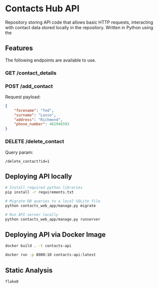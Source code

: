 # Contacts Hub API
Repository storing API code that allows basic HTTP requests, interacting with contact data stored locally in the repository. Written in Python using the 

## Features
The following endpoints are available to use.
### GET /contact_details
### POST /add_contact
Request payload:
```json
{
    "forename": "Ted",
    "surname": "Lasso",
    "address": "Richmond",
    "phone_number": 462946593
}
```

### DELETE /delete_contact
Query param:
```
/delete_contact?id=1
```

## Deploying API locally

```bash
# Install required python libraries
pip install -r requirements.txt

# Migrate DB queries to a local SQLite file
python contacts_web_app/manage.py migrate

# Run API server locally
python contacts_web_app/manage.py runserver
```

## Deploying API via Docker Image

```bash
docker build . -t contacts-api

docker run -p 8000:10 contacts-api:latest
```

## Static Analysis

```bash
flake8
```